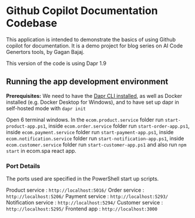 # Github Copilot Documentation Codebase

This application is intended to demonstrate the basics of using Github copilot for documentation. It is a demo project for blog series on AI Code Genertors tools, by Gagan Bajaj.

This version of the code is using Dapr 1.9

## Running the app development environment

**Prerequisites:** We need to have the [Dapr CLI installed](https://docs.dapr.io/getting-started/install-dapr-cli/), as well as Docker installed (e.g. Docker Desktop for Windows), and to have set up dapr in self-hosted mode with `dapr init`

Open 6 terminal windows. 
In the `ecom.product.service` folder run `start-product-app.ps1`, inside `ecom.order.service` folder run `start-order-app.ps1`, inside `ecom.payment.service` folder run `start-payment-app.ps1`, inside `ecom.notification.service` folder run `start-notification-app.ps1`, inside `ecom.customer.service` folder run `start-customer-app.ps1` and also run `npm start` in ecom.spa react app. 

### Port Details ###
The ports used are specified in the PowerShell start up scripts. 

Product service : `http://localhost:5016/` 
Order service : `http://localhost:5206/` 
Payment service : `http://localhost:5293/` 
Notification service : `http://localhost:5294/`
Customer service : `http://localhost:5295/`
Frontend app : `http://localhost:3000`
